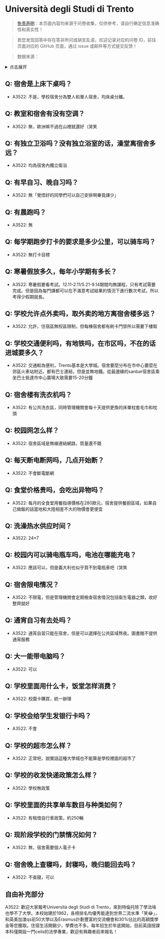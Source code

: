 # Università degli Studi di Trento

> [免责声明](https://colleges.chat/#_3)：本页面内容均来源于问卷收集，仅供参考，请自行确定信息准确性和真实性！

> 若您发现回答中存在答非所问或胡言乱语，欢迎记录对应的问卷 ID，前往页面对应的 GitHub 页面，通过 issue 或邮件等方式提交反馈！

> 数据来源：

<details><summary>点击展开</summary>
<ul>
<li>A3522: 匿名 (2021 年 06 月)</li>
</ul>
</details>

## Q: 宿舍是上床下桌吗？

- A3522: 不是，學校宿舍分為雙人和單人宿舍，均床桌分離。

## Q: 教室和宿舍有没有空调？

- A3522: 無，歐洲嘛不過在山裡就還好（哭笑

## Q: 有独立卫浴吗？没有独立浴室的话，澡堂离宿舍多远？

- A3522: 均為宿舍內獨立衛浴

## Q: 有早自习、晚自习吗？

- A3522: 無「覺悟好的同學們可以自己安排啊畢竟課少」

## Q: 有晨跑吗？

- A3522: 無

## Q: 每学期跑步打卡的要求是多少公里，可以骑车吗？

- A3522: 無打卡目標

## Q: 寒暑假放多久，每年小学期有多长？

- A3522: 寒暑假要看考試。12.11-2.11/5.21-9.14期間均無課程，只有考試需要完成。但是因為每門課都可以在不滿意考試結果的情況下進行數次考試，所以考得少假期就長。

## Q: 学校允许点外卖吗，取外卖的地方离宿舍楼多远？

- A3522: 允許，住宿區無校區限制，但每棟宿舍都有刷卡門禁所以需要下樓取

## Q: 学校交通便利吗，有地铁吗，在市区吗，不在的话进城要多久？

- A3522: 交通較為便利，Trento基本是大學城。宿舍要麼分布在市中心要麼在郊區火車站附近。都有巴士連結，但是並無地鐵。從最邊緣的sanbar宿舍區乘坐巴士抵達市中心廣場大致需要15-20分鐘

## Q: 宿舍楼有洗衣机吗？

- A3522: 有公共洗衣區，同時管理機關會每十天提供更換的床單枕套毛巾和枕頭

## Q: 校园网怎么样？

- A3522: 宿舍區域是無線連結網路，質量還不錯

## Q: 每天断电断网吗，几点开始断？

- A3522: 不會斷電斷網

## Q: 食堂价格贵吗，会吃出异物吗？

- A3522: 每月的全食堂用餐指導價格在280歐元，宿舍提供餐廚區域，如果自己做飯的話當地和大陸相差不大的物價會更便宜

## Q: 洗澡热水供应时间？

- A3522: 24\*7

## Q: 校园内可以骑电瓶车吗，电池在哪能充电？

- A3522: 應該可以，但是義大利也似乎買不到電瓶車吧（哭笑

## Q: 宿舍限电情况？

- A3522: 不限電，但是管理機關會定期檢查宿舍情況包括衛生電器之類，收好整齊就好

## Q: 通宵自习有去处吗？

- A3522: 通宵自習只能在宿舍，但是可以選擇在公共區域熬夜。圖書館不提供通宵服務

## Q: 大一能带电脑吗？

- A3522: 可以

## Q: 学校里面用什么卡，饭堂怎样消费？

- A3522: 校園卡購買，統一辦理

## Q: 学校会给学生发银行卡吗？

- A3522: 不會

## Q: 学校的超市怎么样？

- A3522: 正常吧，說實話這種大學城也不能算是學校裡面的超市了

## Q: 学校的收发快递政策怎么样？

- A3522: 學校無政策

## Q: 学校里面的共享单车数目与种类如何？

- A3522: 有租借自行車政策，約250輛

## Q: 现阶段学校的门禁情况如何？

- A3522: 無，宿舍需要個人電子卡

## Q: 宿舍晚上查寝吗，封寝吗，晚归能回去吗？

- A3522: 不查寢，可以

## 自由补充部分

A3522: 歡迎大家報考Università degli Studi di Trento，來到特倫托除了學法啥也學不了大學。本校始建於1962，各榜排名均優秀能達到世界二流水準「笑😂」，和英美加澳qs前50大學以及Erasmus計劃豐富的交流機會和30%佔比的高額獎學金等您獲取。住宿生活開銷少，學費也不多。每年招生於年底開始，目前英語授課本科僅開設一門ceils的法學專業，歡迎有興趣者前來報名！